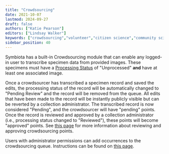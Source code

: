 ```yaml
---
title: "Crowdsourcing"
date: 2021-10-07
lastmod: 2024-09-27
draft: false
authors: ["Katie Pearson"]
editors: ["Lindsay Walker"]
keywords: ["crowdsourcing","volunteer","citizen science","community science"]
sidebar_position: 40
---
```


Symbiota has a built-in Crowdsourcing module that can enable any logged-in user to transcribe specimen data from provided images. These specimens must have a [Processing Status](/Editor_Guide/Editing_Searching_Records/processing_status) of "Unprocessed" **and** have at least one associated image.

Once a crowdsourcer has transcribed a specimen record and saved the edits, the processing status of the record will be automatically changed to "Pending Review" and the record will be removed from the queue. All edits that have been made to the record will be instantly publicly visible but can be reverted by a collection administrator. The transcribed record is now considered "Pending", and the crowdsourcer will have "pending" points. Once the record is reviewed and approved by a collection administrator (i.e., processing status changed to "Reviewed"), these points will become "approved" points. See [this page](/Collection_Manager_Guide/Crowdsourcing/reviewing_crowdsourcing) for more information about reviewing and approving crowdsourcing points.

Users with administrator permissions can add occurrences to the crowdsourcing queue. Instructions can be found on [this page](/Collection_Manager_Guide/Crowdsourcing/adding_crowdsourcing).
